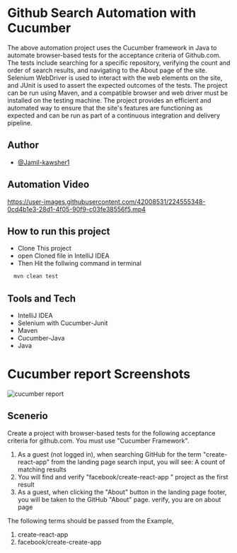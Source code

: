 

#  Github Search Automation with Cucumber


The above automation project uses the Cucumber framework in Java to automate browser-based tests for the acceptance criteria of Github.com. The tests include searching for a specific repository, verifying the count and order of search results, and navigating to the About page of the site. Selenium WebDriver is used to interact with the web elements on the site, and JUnit is used to assert the expected outcomes of the tests. The project can be run using Maven, and a compatible browser and web driver must be installed on the testing machine. The project provides an efficient and automated way to ensure that the site's features are functioning as expected and can be run as part of a continuous integration and delivery pipeline.



## Author

- [@Jamil-kawsher1](https://www.github.com/Jamil-kawsher1)
## Automation Video

https://user-images.githubusercontent.com/42008531/224555348-0cd4b1e3-28d1-4f05-90f9-c03fe38556f5.mp4








## How to run this project

- Clone This project
- open Cloned file in IntelliJ IDEA
- Then Hit the follwing command in terminal

```bash
  mvn clean test
```
## Tools and Tech
- IntelliJ IDEA
- Selenium with Cucumber-Junit
- Maven
- Cucumber-Java
- Java




# Cucumber report Screenshots
![cucumber report](https://user-images.githubusercontent.com/42008531/224555634-106dfc4d-889d-4e80-929e-ffefd5e2b3bc.jpg)




## Scenerio

Create a project with browser-based tests for the following acceptance criteria for github.com. You must use "Cucumber Framework".

1. As a guest (not logged in), when searching GitHub for the term "create-react-app" from the landing page search input, you will see: A count of matching results
2. You will find and verify "facebook/create-react-app " project as the first result
3. As a guest, when clicking the "About" button in the landing page footer, you will be taken to the GitHub "About" page. verify, you are on about page

The following terms should be passed from the Example,
1. create-react-app
2. facebook/create-create-app

